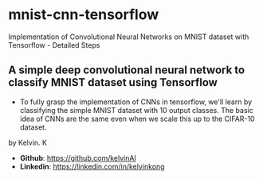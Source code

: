 # mnist-cnn-tensorflow
Implementation of Convolutional Neural Networks on MNIST dataset with Tensorflow - Detailed Steps
## A simple deep convolutional neural network to classify MNIST dataset using Tensorflow
- To fully grasp the implementation of CNNs in tensorflow, we'll learn by classifying the simple MNIST dataset with 10 output classes. The basic idea of CNNs are the same even when we scale this up to the CIFAR-10 dataset.

by Kelvin. K
- **Github**: https://github.com/kelvinAI
- **Linkedin**: https://linkedin.com/in/kelvinkong
